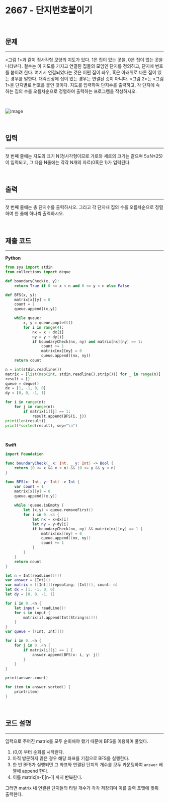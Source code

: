 # 2667 - 단지번호붙이기

<br>

## 문제
---

<그림 1>과 같이 정사각형 모양의 지도가 있다. 1은 집이 있는 곳을, 0은 집이 없는 곳을 나타낸다. 철수는 이 지도를 가지고 연결된 집들의 모임인 단지를 정의하고, 단지에 번호를 붙이려 한다. 여기서 연결되었다는 것은 어떤 집이 좌우, 혹은 아래위로 다른 집이 있는 경우를 말한다. 대각선상에 집이 있는 경우는 연결된 것이 아니다. <그림 2>는 <그림 1>을 단지별로 번호를 붙인 것이다. 지도를 입력하여 단지수를 출력하고, 각 단지에 속하는 집의 수를 오름차순으로 정렬하여 출력하는 프로그램을 작성하시오.

<br>

![image](https://user-images.githubusercontent.com/33051018/93560431-226e2380-f9bd-11ea-90c6-ec9f74b9a99d.png)

<br>

## 입력
---

첫 번째 줄에는 지도의 크기 N(정사각형이므로 가로와 세로의 크기는 같으며 5≤N≤25)이 입력되고, 그 다음 N줄에는 각각 N개의 자료(0혹은 1)가 입력된다.

<br>

## 출력
---

첫 번째 줄에는 총 단지수를 출력하시오. 그리고 각 단지내 집의 수를 오름차순으로 정렬하여 한 줄에 하나씩 출력하시오.

<br>

## 제출 코드
---

**Python**
```python
from sys import stdin
from collections import deque

def boundaryCheck(x, y):
    return True if 0 <= x < n and 0 <= y < n else False

def BFS(x, y):
    matrix[x][y] = 0
    count = 1
    queue.append((x,y))

    while queue:
        x, y = queue.popleft()
        for i in range(4):
            nx = x + dx[i]
            ny = y + dy[i]
            if boundaryCheck(nx, ny) and matrix[nx][ny] == 1:
                count += 1
                matrix[nx][ny] = 0
                queue.append((nx, ny))
    return count

n = int(stdin.readline())
matrix = [list(map(int, stdin.readline().strip())) for _ in range(n)]
result = []
queue = deque()
dx = [1, -1, 0, 0]
dy = [0, 0, -1, 1]

for i in range(n):
    for j in range(n):
        if matrix[i][j] == 1:
            result.append(BFS(i, j))
print(len(result))
print(*sorted(result), sep="\n")
```

<br>

**Swift**
```swift
import Foundation

func boundaryCheck(_ x: Int, _ y: Int) -> Bool {
    return (0 <= x && x < n) && (0 <= y && y < n)
}

func BFS(x: Int, y: Int) -> Int {
    var count = 1
    matrix[x][y] = 0
    queue.append((x,y))
    
    while !queue.isEmpty {
        let (x,y) = queue.removeFirst()
        for i in 0..<4 {
            let nx = x+dx[i]
            let ny = y+dy[i]
            if boundaryCheck(nx, ny) && matrix[nx][ny] == 1 {
                matrix[nx][ny] = 0
                queue.append((nx, ny))
                count += 1
            }
        }
    }
    return count
}

let n = Int(readLine()!)!
var answer = [Int]()
var matrix = [[Int]](repeating: [Int](), count: n)
let dx = [1, -1, 0, 0]
let dy = [0, 0, -1, 1]

for i in 0..<n {
    let input = readLine()!
    for s in input {
        matrix[i].append(Int(String(s))!)
    }
}
var queue = [(Int, Int)]()

for i in 0..<n {
    for j in 0..<n {
        if matrix[i][j] == 1 {
            answer.append(BFS(x: i, y: j))
        }
    }
}

print(answer.count)

for item in answer.sorted() {
    print(item)
}
```

<br>

## 코드 설명
---

입력으로 주어진 matrix를 모두 순회해야 했기 때문에 BFS를 이용하여 풀었다.

1. (0,0) 부터 순회를 시작한다.
2. 아직 방문하지 않은 경우 해당 좌표를 기점으로 BFS를 실행한다.
3. 한 번 BFS가 실행되면 그 좌표와 연결된 단지의 개수를 모두 카운팅하여 `answer` 배열에 append 한다.
4. 이를 matrix[n-1][n-1] 까지 반복한다.

그러면 matrix 내 연결된 단지들의 타일 개수가 각각 저장되며 이를 출력 포맷에 맞춰 출력한다.

